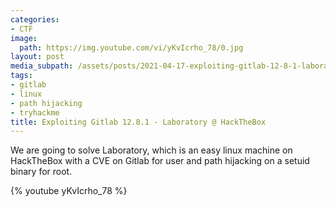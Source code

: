```yaml
---
categories:
- CTF
image:
  path: https://img.youtube.com/vi/yKvIcrho_78/0.jpg
layout: post
media_subpath: /assets/posts/2021-04-17-exploiting-gitlab-12-8-1-laboratory-hackthebox
tags:
- gitlab
- linux
- path hijacking
- tryhackme
title: Exploiting Gitlab 12.8.1 - Laboratory @ HackTheBox
---
```


We are going to solve Laboratory, which is an easy linux machine on HackTheBox with a CVE on Gitlab for user and path hijacking on a setuid binary for root.

{% youtube yKvIcrho_78 %}